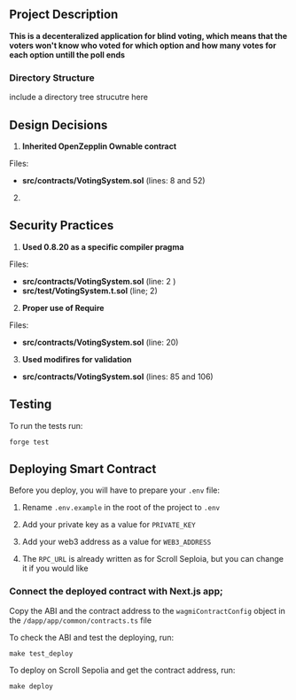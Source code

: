 ## Project Description

**This is a decenteralized application for blind voting, which means that the voters won't know who voted for which option and how many votes for each option untill the poll ends**

### Directory Structure

include a directory tree strucutre here

## Design Decisions

1. **Inherited OpenZepplin Ownable contract**

Files:

- **src/contracts/VotingSystem.sol** (lines: 8 and 52)

2.


## Security Practices

1. **Used 0.8.20 as a specific compiler pragma**

Files:

- **src/contracts/VotingSystem.sol** (line: 2 )
- **src/test/VotingSystem.t.sol** (line; 2)


2. **Proper use of Require**

Files:

- **src/contracts/VotingSystem.sol** (line: 20)

3. **Used modifires for validation**

- **src/contracts/VotingSystem.sol** (lines: 85 and 106)

## Testing

To run the tests run:

```forge test```

## Deploying Smart Contract

Before you deploy, you will have to prepare your ```.env``` file:

1. Rename ```.env.example``` in the root of the project to  ```.env```

2. Add your private key as a value for ```PRIVATE_KEY```

3. Add your web3 address as a value for ```WEB3_ADDRESS```

4. The ```RPC_URL``` is already written as for Scroll Seploia, but you can change it if you would like

### Connect the deployed contract with Next.js app;

Copy the ABI and the contract address to the ```wagmiContractConfig``` object in the ```/dapp/app/common/contracts.ts``` file 

To check the ABI and test the deploying, run:

```make test_deploy```

To deploy on Scroll Sepolia and get the contract address, run:

```make deploy```

